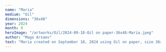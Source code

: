 ```yaml
---
name: "Maria"
medium: "Oil"
dimensions: "36x48"
year: 2024
month: 9
heroImage: "/artworks/Oil/2024-09-18-Oil on paper-36x48-Maria.jpeg"
author: "Mago Arsaev"
text: "Maria created on September 18, 2024 using Oil on paper, size 36x48."
---
```

